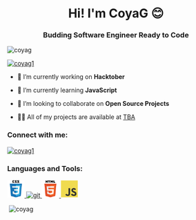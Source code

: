 <h1 align="center">Hi! I'm CoyaG 😊</h1>
<h3 align="center">Budding Software Engineer Ready to Code</h3>

<p align="left"> <img src="https://komarev.com/ghpvc/?username=coyag&label=Profile%20views&color=0e75b6&style=flat" alt="coyag" /> </p>

<p align="left"> <a href="https://twitter.com/coyag1" target="blank"><img src="https://img.shields.io/twitter/follow/coyag1?logo=twitter&style=for-the-badge" alt="coyag1" /></a> </p>

- 🔭 I’m currently working on **Hacktober**

- 🌱 I’m currently learning **JavaScript**

- 👯 I’m looking to collaborate on **Open Source Projects**

- 👨‍💻 All of my projects are available at [TBA](TBA)

<h3 align="left">Connect with me:</h3>
<p align="left">
<a href="https://twitter.com/coyag1" target="blank"><img align="center" src="https://raw.githubusercontent.com/rahuldkjain/github-profile-readme-generator/master/src/images/icons/Social/twitter.svg" alt="coyag1" height="30" width="40" /></a>
</p>

<h3 align="left">Languages and Tools:</h3>
<p align="left"> <a href="https://www.w3schools.com/css/" target="_blank" rel="noreferrer"> <img src="https://raw.githubusercontent.com/devicons/devicon/master/icons/css3/css3-original-wordmark.svg" alt="css3" width="40" height="40"/> </a> <a href="https://git-scm.com/" target="_blank" rel="noreferrer"> <img src="https://www.vectorlogo.zone/logos/git-scm/git-scm-icon.svg" alt="git" width="40" height="40"/> </a> <a href="https://www.w3.org/html/" target="_blank" rel="noreferrer"> <img src="https://raw.githubusercontent.com/devicons/devicon/master/icons/html5/html5-original-wordmark.svg" alt="html5" width="40" height="40"/> </a> <a href="https://developer.mozilla.org/en-US/docs/Web/JavaScript" target="_blank" rel="noreferrer"> <img src="https://raw.githubusercontent.com/devicons/devicon/master/icons/javascript/javascript-original.svg" alt="javascript" width="40" height="40"/> </a> </p>

<p>&nbsp;<img align="center" src="https://github-readme-stats.vercel.app/api?username=coyag&show_icons=true&locale=en" alt="coyag" /></p>

